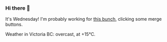 ### Hi there :wave:

It's Wednesday! I'm probably working for [this bunch](https://github.com/kohofinancial), clicking some merge buttons.

Weather in Victoria BC: overcast, at +15°C.
